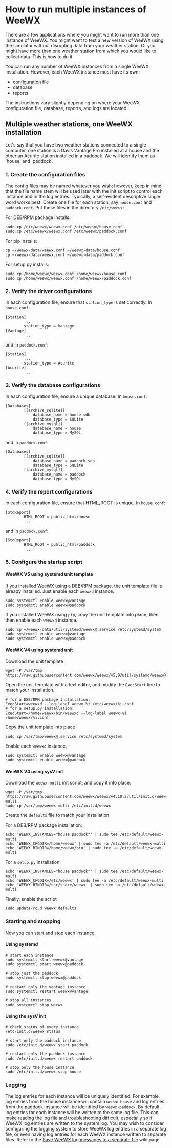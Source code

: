 # How to run multiple instances of WeeWX

There are a few applications where you might want to run more than one instance of WeeWX.  You might want to test a new version of WeeWX using the simulator without disrupting data from your weather station.  Or you might have more than one weather station from which you would like to collect data.  This is how to do it.

You can run any number of WeeWX instances from a single WeeWX installation.  However, each WeeWX instance must have its own:

* configuration file
* database
* reports

The instructions vary slightly depending on where your WeeWX configuration file, database, reports, and logs are located.

## Multiple weather stations, one WeeWX installation

Let's say that you have two weather stations connected to a single computer, one station is a Davis Vantage Pro installed at a house and the other an Acurite station installed in a paddock.  We will identify them as 'house' and 'paddock'.

### 1. Create the configuration files

The config files may be named whatever you wish; however, keep in mind that the file name stem will be used later with the init script to control each instance and in the log entries. Typically, a self-evident descriptive single word works best. Create one file for each station, say `house.conf` and `paddock.conf`.  Put these files in the directory `/etc/weewx`:

For DEB/RPM package installs: 
```
sudo cp /etc/weewx/weewx.conf /etc/weewx/house.conf
sudo cp /etc/weewx/weewx.conf /etc/weewx/paddock.conf
```
For pip installs:
```
cp ~/weewx-data/weewx.conf ~/weewx-data/house.conf
cp ~/weewx-data/weewx.conf ~/weewx-data/paddock.conf
```
For setup.py installs:
```
sudo cp /home/weewx/weewx.conf /home/weewx/house.conf
sudo cp /home/weewx/weewx.conf /home/weewx/paddock.conf
```


### 2. Verify the driver configurations

In each configuration file, ensure that `station_type` is set correctly.  In `house.conf`:
```
[Station]
        ...
        station_type = Vantage
[Vantage]
        ...
```
and in `paddock.conf`:
```
[Station]
        ...
        station_type = Acurite
[Acurite]
        ...
```

### 3. Verify the database configurations

In each configuration file, ensure a unique database.  In `house.conf`:
```
[Databases]
        [[archive_sqlite]]
            database_name = house.sdb
            database_type = SQLite
        [[archive_mysql]]
            database_name = house
            database_type = MySQL
```
and in `paddock.conf`:
```
[Databases]
        [[archive_sqlite]]
            database_name = paddock.sdb
            database_type = SQLite
        [[archive_mysql]]
            database_name = paddock
            database_type = MySQL
```

### 4. Verify the report configurations

In each configuration file, ensure that HTML_ROOT is unique.  In `house.conf`:
```
[StdReport]
        HTML_ROOT = public_html/house
        ...
```
and in `paddock.conf`:
```
[StdReport]
        HTML_ROOT = public_html/paddock
        ...
```

### 5. Configure the startup script

#### WeeWX V5 using systemd unit template

If you installed WeeWX using a DEB/RPM package, the unit template file is already installed.  Just enable each `weewxd` instance.
```
sudo systemctl enable weewx@vantage
sudo systemctl enable weewx@paddock
```

If you installed WeeWX using `pip`, copy the unit template into place, then then enable each `weewxd` instance.
```
sudo cp ~/weewx-data/util/systemd/weewx@.service /etc/systemd/system
sudo systemctl enable weewx@vantage
sudo systemctl enable weewx@paddock
```

#### WeeWX V4 using systemd unit

Download the unit template
```
wget -P /var/tmp https://raw.githubusercontent.com/weewx/weewx/v5.0/util/systemd/weewx@.service
```
Open the unit template with a text editor, and modify the `ExecStart` line to match your installation.
```
# for a DEB/RPM package installation:
ExecStart=weewxd --log-label weewx-%i /etc/weewx/%i.conf
# for a setup.py installation:
ExecStart=/home/weewx/bin/weewxd --log-label weewx-%i /home/weewx/%i.conf
```
Copy the unit template into place
```
sudo cp /var/tmp/weewx@.service /etc/systemd/system
```
Enable each `weewxd` instance.
```
sudo systemctl enable weewx@vantage
sudo systemctl enable weewx@paddock
```

#### WeeWX V4 using sysV init

Download the `weewx-multi` init script, and copy it into place.
```
wget -P /var/tmp https://raw.githubusercontent.com/weewx/weewx/v4.10.2/util/init.d/weewx-multi
sudo cp /var/tmp/weewx-multi /etc/init.d/weewx
```
Create the `defaults` file to match your installation.

For a DEB/RPM package installation:
```
echo 'WEEWX_INSTANCES="house paddock"' | sudo tee /etc/default/weewx-multi
echo 'WEEWX_CFGDIR=/home/weewx' | sudo tee -a /etc/default/weewx-multi
echo 'WEEWX_BINDIR=/home/weewx/bin' | sudo tee -a /etc/default/weewx-multi
```
For a `setup.py` installation:
```
echo 'WEEWX_INSTANCES="house paddock"' | sudo tee /etc/default/weewx-multi
echo 'WEEWX_CFGDIR=/etc/weewx' | sudo tee -a /etc/default/weewx-multi
echo 'WEEWX_BINDIR=/usr/share/weewx' | sudo tee -a /etc/default/weewx-multi
```
Finally, enable the script
```
sudo update-rc.d weewx defaults
```

### Starting and stopping

Now you can start and stop each instance.

#### Using systemd
```
# start each instance
sudo systemctl start weewx@vantage
sudo systemctl start weewx@paddock

# stop just the paddock
sudo systemctl stop weewx@paddock

# restart only the vantage instance
sudo systemctl restart weewx@vantage

# stop all instances
sudo systemctl stop weewx
```

#### Using the sysV init
```
# check status of every instance
/etc/init.d/weewx status

# start only the paddock instance
sudo /etc/init.d/weewx start paddock

# restart only the paddock instance
sudo /etc/init.d/weewx restart paddock

# stop only the house instance
sudo /etc/init.d/weewx stop house
```

### Logging

The log entries for each instance will be uniquely identified.  For example, log entries from the house instance will contain `weewx-house` and log entries from the paddock instance will be identified by `weewx-paddock`. By default, log entries for each instance will be written to the same log file. This can make reading the log file and troubleshooting difficult, especially so if WeeWX log entries are written to the system log. You may wish to consider configuring the logging system to store WeeWX log entries in a separate log file, or even having log entries for each WeeWX instance written to separate files. Refer to the [Save WeeWX log messages to a separate file](https://github.com/weewx/weewx/wiki/logging#save-weewx-log-messages-to-a-separate-file) wiki page.    
